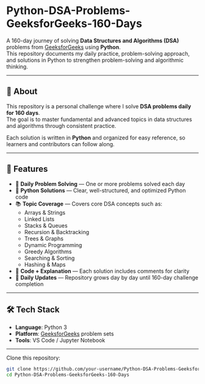 # Python-DSA-Problems-GeeksforGeeks-160-Days

A 160-day journey of solving **Data Structures and Algorithms (DSA)** problems from [GeeksforGeeks](https://www.geeksforgeeks.org/) using **Python**.  
This repository documents my daily practice, problem-solving approach, and solutions in Python to strengthen problem-solving and algorithmic thinking.

---

## 📖 About

This repository is a personal challenge where I solve **DSA problems daily for 160 days**.  
The goal is to master fundamental and advanced topics in data structures and algorithms through consistent practice.  

Each solution is written in **Python** and organized for easy reference, so learners and contributors can follow along.

---

## 🚀 Features

- 📅 **Daily Problem Solving** — One or more problems solved each day  
- 🐍 **Python Solutions** — Clear, well-structured, and optimized Python code  
- 📚 **Topic Coverage** — Covers core DSA concepts such as:
  - Arrays & Strings  
  - Linked Lists  
  - Stacks & Queues  
  - Recursion & Backtracking  
  - Trees & Graphs  
  - Dynamic Programming  
  - Greedy Algorithms  
  - Searching & Sorting  
  - Hashing & Maps  
- 📝 **Code + Explanation** — Each solution includes comments for clarity  
- 🔄 **Daily Updates** — Repository grows day by day until 160-day challenge completion  

---

## 🛠️ Tech Stack

- **Language**: Python 3  
- **Platform**: [GeeksforGeeks](https://www.geeksforgeeks.org/) problem sets  
- **Tools**: VS Code / Jupyter Notebook  

---
Clone this repository:  
   ```bash
   git clone https://github.com/your-username/Python-DSA-Problems-GeeksforGeeks-160-Days.git
   cd Python-DSA-Problems-GeeksforGeeks-160-Days

